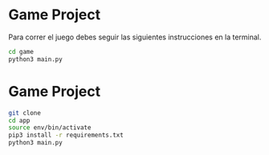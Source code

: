 # Game Project

Para correr el juego debes seguir las siguientes instrucciones en la terminal.

```sh
cd game
python3 main.py
```

# Game Project

```sh
git clone
cd app
source env/bin/activate
pip3 install -r requirements.txt
python3 main.py
```